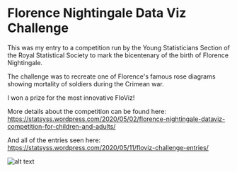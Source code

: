 # Florence Nightingale Data Viz Challenge 

This was my entry to a competition run by the Young Statisticians Section of the Royal Statistical Society to mark the bicentenary of the birth of Florence Nightingale.

The challenge was to recreate one of Florence's famous rose diagrams showing mortality of soldiers during the Crimean war.

I won a prize for the most innovative FloViz!

More details about the competition can be found here:
https://statsyss.wordpress.com/2020/05/02/florence-nightingale-dataviz-competition-for-children-and-adults/

And all of the entries seen here:
https://statsyss.wordpress.com/2020/05/11/floviz-challenge-entries/

![alt text](https://github.com/sianbladon/Data-Viz/blob/master/FloViz-Challenge-may-2020/floviz.gif.png)
